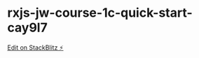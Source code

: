 # rxjs-jw-course-1c-quick-start-cay9l7

[Edit on StackBlitz ⚡️](https://stackblitz.com/edit/rxjs-jw-course-1c-quick-start-cay9l7)